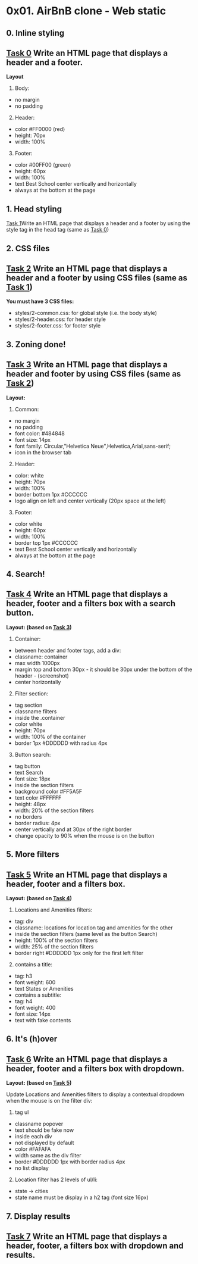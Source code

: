# 0x01. AirBnB clone - Web static
## 0. Inline styling
[Task 0](./0-index.html) Write an HTML page that displays a header and a footer.
----
**Layout**
1. Body:
- no margin
- no padding
2. Header:
- color #FF0000 (red)
- height: 70px
- width: 100%
3. Footer:
- color #00FF00 (green)
- height: 60px
- width: 100%
- text Best School center vertically and horizontally
- always at the bottom at the page
## 1. Head styling
[Task 1](./1-index.html)Write an HTML page that displays a header and a footer by using the style tag in the head tag (same as [Task 0](./0-index.html))
## 2. CSS files
[Task 2](./2-index.html) Write an HTML page that displays a header and a footer by using CSS files (same as [Task 1](./1-index.html))
-----
**You must have 3 CSS files:**
- styles/2-common.css: for global style (i.e. the body style)
- styles/2-header.css: for header style
- styles/2-footer.css: for footer style
## 3. Zoning done!
[Task 3](./3-index.html) Write an HTML page that displays a header and footer by using CSS files (same as [Task 2](./2-index.html))
-----
**Layout:**

1. Common:
- no margin
- no padding
- font color: #484848
- font size: 14px
- font family: Circular,"Helvetica Neue",Helvetica,Arial,sans-serif;
- icon in the browser tab
2. Header:
- color: white
- height: 70px
- width: 100%
- border bottom 1px #CCCCCC
- logo align on left and center vertically (20px space at the left)
3. Footer:
- color white
- height: 60px
- width: 100%
- border top 1px #CCCCCC
- text Best School center vertically and horizontally
- always at the bottom at the page
## 4. Search!
[Task 4](./4-index.html) Write an HTML page that displays a header, footer and a filters box with a search button.
-----
**Layout: (based on [Task 3](./3-index.html))**
1. Container:
- between header and footer tags, add a div:
- classname: container
- max width 1000px
- margin top and bottom 30px - it should be 30px under the bottom of the header - (screenshot)
- center horizontally
2. Filter section:
- tag section
- classname filters
- inside the .container
- color white
- height: 70px
- width: 100% of the container
- border 1px #DDDDDD with radius 4px
3. Button search:
- tag button
- text Search
- font size: 18px
- inside the section filters
- background color #FF5A5F
- text color #FFFFFF
- height: 48px
- width: 20% of the section filters
- no borders
- border radius: 4px
- center vertically and at 30px of the right border
- change opacity to 90% when the mouse is on the button
## 5. More filters
[Task 5](./5-index.html) Write an HTML page that displays a header, footer and a filters box.
----
**Layout: (based on [Task 4](./4-index.html))**

1. Locations and Amenities filters:
- tag: div
- classname: locations for location tag and amenities for the other
- inside the section filters (same level as the button Search)
- height: 100% of the section filters
- width: 25% of the section filters
- border right #DDDDDD 1px only for the first left filter
2. contains a title:
- tag: h3
- font weight: 600
- text States or Amenities
- contains a subtitle:
- tag: h4
- font weight: 400
- font size: 14px
- text with fake contents
## 6. It's (h)over
[Task 6]() Write an HTML page that displays a header, footer and a filters box with dropdown.
-----
**Layout: (based on [Task 5](./5-index.html))**

Update Locations and Amenities filters to display a contextual dropdown when the mouse is on the filter div:
1. tag ul
- classname popover
- text should be fake now
- inside each div
- not displayed by default
- color #FAFAFA
- width same as the div filter
- border #DDDDDD 1px with border radius 4px
- no list display
2. Location filter has 2 levels of ul/li:
- state -> cities
- state name must be display in a h2 tag (font size 16px)
## 7. Display results
[Task 7]() Write an HTML page that displays a header, footer, a filters box with dropdown and results.
----
